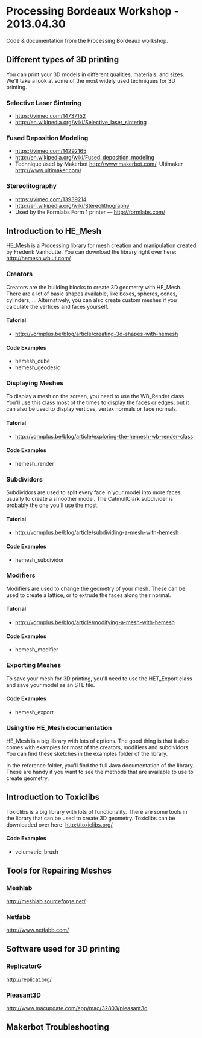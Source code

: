 # Processing Bordeaux Workshop - 2013.04.30

Code &amp; documentation from the Processing Bordeaux workshop.

## Different types of 3D printing

You can print your 3D models in different qualities, materials, and sizes. We'll take a look at some of the most widely used techniques for 3D printing.

### Selective Laser Sintering

* https://vimeo.com/14737152
* http://en.wikipedia.org/wiki/Selective_laser_sintering

### Fused Deposition Modeling

* https://vimeo.com/14292165
* http://en.wikipedia.org/wiki/Fused_deposition_modeling
* Technique used by Makerbot http://www.makerbot.com/, Ultimaker http://www.ultimaker.com/

### Stereolitography

* https://vimeo.com/13939214
* http://en.wikipedia.org/wiki/Stereolithography
* Used by the Formlabs Form 1 printer — http://formlabs.com/

## Introduction to HE_Mesh

HE_Mesh is a Processing library for mesh creation and manipulation created by Frederik Vanhoutte. You can download the library right over here: http://hemesh.wblut.com/

### Creators

Creators are the building blocks to create 3D geometry with HE_Mesh. There are a lot of basic shapes available, like boxes, spheres, cones, cylinders, … Alternatively, you can also create custom meshes if you calculate the vertices and faces yourself.

#### Tutorial

* http://vormplus.be/blog/article/creating-3d-shapes-with-hemesh

#### Code Examples

* hemesh_cube
* hemesh_geodesic

### Displaying Meshes

To display a mesh on the screen, you need to use the WB_Render class. You'll use this class most of the times to display the faces or edges, but it can also be used to display vertices, vertex normals or face normals.

#### Tutorial

* http://vormplus.be/blog/article/exploring-the-hemesh-wb-render-class

#### Code Examples

* hemesh_render

### Subdividors

Subdividors are used to split every face in your model into more faces, usually to create a smoother model. The CatmullClark subdivider is probably the one you'll use the most.

#### Tutorial

* http://vormplus.be/blog/article/subdividing-a-mesh-with-hemesh

#### Code Examples

* hemesh_subdividor

### Modifiers

Modifiers are used to change the geometry of your mesh. These can be used to create a lattice, or to extrude the faces along their normal.

#### Tutorial

* http://vormplus.be/blog/article/modifying-a-mesh-with-hemesh

#### Code Examples

* hemesh_modifier

### Exporting Meshes

To save your mesh for 3D printing, you'll need to use the HET_Export class and save your model as an STL file.

#### Code Examples

* hemesh_export

### Using the HE_Mesh documentation

HE_Mesh is a big library with lots of options. The good thing is that it also comes with examples for most of the creators, modifiers and subdividors. You can find these sketches in the examples folder of the library.

In the reference folder, you'll find the full Java documentation of the library. These are handy if you want to see the methods that are available to use to create geometry.

## Introduction to Toxiclibs

Toxiclibs is a big library with lots of functionality. There are some tools in the library that can be used to create 3D geometry. Toxiclibs can be downloaded over here: http://toxiclibs.org/

#### Code Examples

* volumetric_brush

## Tools for Repairing Meshes

### Meshlab

http://meshlab.sourceforge.net/

### Netfabb

http://www.netfabb.com/


## Software used for 3D printing

### ReplicatorG
http://replicat.org/

### Pleasant3D
http://www.macupdate.com/app/mac/32803/pleasant3d

## Makerbot Troubleshooting



